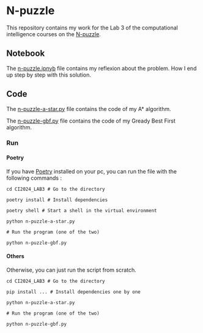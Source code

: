 # N-puzzle

This repository contains my work for the Lab 3 of the computational intelligence courses on the [N-puzzle](https://en.wikipedia.org/wiki/15_puzzle).

## Notebook

The [n-puzzle.ipnyb](./n-puzzle.ipynb) file contains my reflexion about the problem. How I end up step by step with this solution.

## Code

The [n-puzzle-a-star.py](./n-puzzle-a-star.py) file contains the code of my A* algorithm.

The [n-puzzle-gbf.py](./n-puzzle-gbf.py) file contains the code of my Gready Best First algorithm.

### Run
#### Poetry

If you have [Poetry](https://python-poetry.org/) installed on your pc, you can run the file with the following commands :

```shell
cd CI2024_LAB3 # Go to the directory
```

```shell
poetry install # Install dependencies
```

```shell
poetry shell # Start a shell in the virtual environment
```

```shell
python n-puzzle-a-star.py

# Run the program (one of the two)

python n-puzzle-gbf.py
```

#### Others

Otherwise, you can just run the script from scratch.

```shell
cd CI2024_LAB3 # Go to the directory
```

```shell
pip install ... # Install dependencies one by one
```

```shell
python n-puzzle-a-star.py

# Run the program (one of the two)

python n-puzzle-gbf.py
```